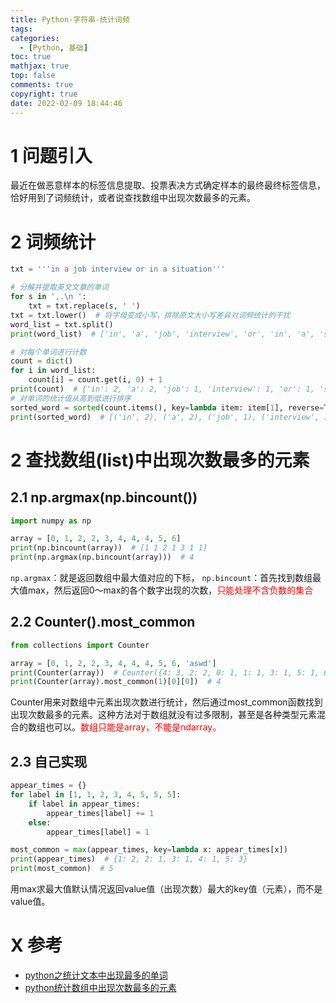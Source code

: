 ```yaml
---
title: Python-字符串-统计词频
tags:
categories:
  - [Python, 基础]
toc: true
mathjax: true
top: false
comments: true
copyright: true
date: 2022-02-09 18:44:46
---
```


# 1 问题引入

最近在做恶意样本的标签信息提取、投票表决方式确定样本的最终最终标签信息，恰好用到了词频统计，或者说查找数组中出现次数最多的元素。

# 2 词频统计

```python
txt = '''in a job interview or in a situation'''

# 分解并提取英文文章的单词
for s in ',.\n ':
    txt = txt.replace(s, ' ')
txt = txt.lower()  # 将字母变成小写，排除原文大小写差异对词频统计的干扰
word_list = txt.split()
print(word_list)  # ['in', 'a', 'job', 'interview', 'or', 'in', 'a', 'situation']

# 对每个单词进行计数
count = dict()
for i in word_list:
    count[i] = count.get(i, 0) + 1
print(count)  # {'in': 2, 'a': 2, 'job': 1, 'interview': 1, 'or': 1, 'situation': 1}
# 对单词的统计值从高到低进行排序
sorted_word = sorted(count.items(), key=lambda item: item[1], reverse=True)
print(sorted_word)  # [('in', 2), ('a', 2), ('job', 1), ('interview', 1), ('or', 1), ('situation', 1)]
```

# 2 查找数组(list)中出现次数最多的元素

## 2.1 np.argmax(np.bincount())

```python
import numpy as np

array = [0, 1, 2, 2, 3, 4, 4, 4, 5, 6]
print(np.bincount(array))  # [1 1 2 1 3 1 1]
print(np.argmax(np.bincount(array)))  # 4
```

`np.argmax`：就是返回数组中最大值对应的下标，
`np.bincount`：首先找到数组最大值max，然后返回0～max的各个数字出现的次数，<font color=red>只能处理不含负数的集合</font>

## 2.2 Counter().most_common

```python
from collections import Counter

array = [0, 1, 2, 2, 3, 4, 4, 4, 5, 6, 'aswd']
print(Counter(array))  # Counter({4: 3, 2: 2, 0: 1, 1: 1, 3: 1, 5: 1, 6: 1, 'aswd': 1})
print(Counter(array).most_common(1)[0][0])  # 4
```

Counter用来对数组中元素出现次数进行统计，然后通过most_common函数找到出现次数最多的元素。这种方法对于数组就没有过多限制，甚至是各种类型元素混合的数组也可以。<font color=red>数组只能是array，不能是ndarray。</font>

## 2.3 自己实现

```python
appear_times = {}
for label in [1, 1, 2, 3, 4, 5, 5, 5]:
    if label in appear_times:
        appear_times[label] += 1
    else:
        appear_times[label] = 1

most_common = max(appear_times, key=lambda x: appear_times[x])
print(appear_times)  # {1: 2, 2: 1, 3: 1, 4: 1, 5: 3}
print(most_common)  # 5
```

用max求最大值默认情况返回value值（出现次数）最大的key值（元素），而不是value值。

# X 参考

* [python之统计文本中出现最多的单词](https://blog.csdn.net/qq_43527713/article/details/114482509?spm=1001.2101.3001.6650.3&utm_medium=distribute.pc_relevant.none-task-blog-2%7Edefault%7ECTRLIST%7ERate-3.pc_relevant_default&depth_1-utm_source=distribute.pc_relevant.none-task-blog-2%7Edefault%7ECTRLIST%7ERate-3.pc_relevant_default&utm_relevant_index=6)
* [python统计数组中出现次数最多的元素](https://blog.csdn.net/aofavx/article/details/103097217)
